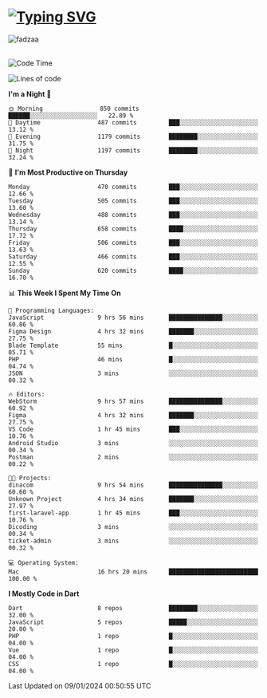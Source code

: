
<h1 align="left"><a href="https://git.io/typing-svg"><img src="https://readme-typing-svg.demolab.com?font=Fira+Code&pause=1000&color=F7F7F7&random=false&width=600&lines=Hi+%F0%9F%91%8B%2C+I'm+Fattah+Anggit+Al+Dzakwan;Junior+Software+Developer+from+SMK+Raden+Umar+Said" alt="Typing SVG" /></a></h1>


<div align="left" display="flex"> 
  <img src="https://komarev.com/ghpvc/?username=fadzaa&label=Profile%20views&color=0e75b6&style=flat" alt="fadzaa" /> 
</div>

<br/>

<!--START_SECTION:waka-->
![Code Time](http://img.shields.io/badge/Code%20Time-242%20hrs%2057%20mins-blue)

![Lines of code](https://img.shields.io/badge/From%20Hello%20World%20I%27ve%20Written-569.3%20thousand%20lines%20of%20code-blue)

**I'm a Night 🦉** 

```text
🌞 Morning                850 commits         ██████░░░░░░░░░░░░░░░░░░░   22.89 % 
🌆 Daytime                487 commits         ███░░░░░░░░░░░░░░░░░░░░░░   13.12 % 
🌃 Evening                1179 commits        ████████░░░░░░░░░░░░░░░░░   31.75 % 
🌙 Night                  1197 commits        ████████░░░░░░░░░░░░░░░░░   32.24 % 
```
📅 **I'm Most Productive on Thursday** 

```text
Monday                   470 commits         ███░░░░░░░░░░░░░░░░░░░░░░   12.66 % 
Tuesday                  505 commits         ███░░░░░░░░░░░░░░░░░░░░░░   13.60 % 
Wednesday                488 commits         ███░░░░░░░░░░░░░░░░░░░░░░   13.14 % 
Thursday                 658 commits         ████░░░░░░░░░░░░░░░░░░░░░   17.72 % 
Friday                   506 commits         ███░░░░░░░░░░░░░░░░░░░░░░   13.63 % 
Saturday                 466 commits         ███░░░░░░░░░░░░░░░░░░░░░░   12.55 % 
Sunday                   620 commits         ████░░░░░░░░░░░░░░░░░░░░░   16.70 % 
```


📊 **This Week I Spent My Time On** 

```text
💬 Programming Languages: 
JavaScript               9 hrs 56 mins       ███████████████░░░░░░░░░░   60.86 % 
Figma Design             4 hrs 32 mins       ███████░░░░░░░░░░░░░░░░░░   27.75 % 
Blade Template           55 mins             █░░░░░░░░░░░░░░░░░░░░░░░░   05.71 % 
PHP                      46 mins             █░░░░░░░░░░░░░░░░░░░░░░░░   04.74 % 
JSON                     3 mins              ░░░░░░░░░░░░░░░░░░░░░░░░░   00.32 % 

🔥 Editors: 
WebStorm                 9 hrs 57 mins       ███████████████░░░░░░░░░░   60.92 % 
Figma                    4 hrs 32 mins       ███████░░░░░░░░░░░░░░░░░░   27.75 % 
VS Code                  1 hr 45 mins        ███░░░░░░░░░░░░░░░░░░░░░░   10.76 % 
Android Studio           3 mins              ░░░░░░░░░░░░░░░░░░░░░░░░░   00.34 % 
Postman                  2 mins              ░░░░░░░░░░░░░░░░░░░░░░░░░   00.22 % 

🐱‍💻 Projects: 
dinacom                  9 hrs 54 mins       ███████████████░░░░░░░░░░   60.60 % 
Unknown Project          4 hrs 34 mins       ███████░░░░░░░░░░░░░░░░░░   27.97 % 
first-laravel-app        1 hr 45 mins        ███░░░░░░░░░░░░░░░░░░░░░░   10.76 % 
Dicoding                 3 mins              ░░░░░░░░░░░░░░░░░░░░░░░░░   00.34 % 
ticket-admin             3 mins              ░░░░░░░░░░░░░░░░░░░░░░░░░   00.32 % 

💻 Operating System: 
Mac                      16 hrs 20 mins      █████████████████████████   100.00 % 
```

**I Mostly Code in Dart** 

```text
Dart                     8 repos             ████████░░░░░░░░░░░░░░░░░   32.00 % 
JavaScript               5 repos             █████░░░░░░░░░░░░░░░░░░░░   20.00 % 
PHP                      1 repo              █░░░░░░░░░░░░░░░░░░░░░░░░   04.00 % 
Vue                      1 repo              █░░░░░░░░░░░░░░░░░░░░░░░░   04.00 % 
CSS                      1 repo              █░░░░░░░░░░░░░░░░░░░░░░░░   04.00 % 
```




 Last Updated on 09/01/2024 00:50:55 UTC
<!--END_SECTION:waka-->
